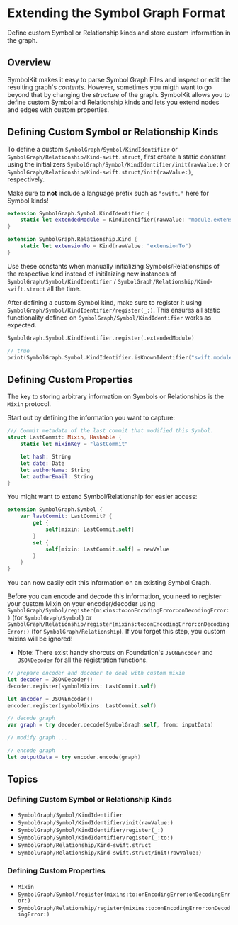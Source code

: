# Extending the Symbol Graph Format

Define custom Symbol or Relationship kinds and store custom information in the graph.

## Overview

SymbolKit makes it easy to parse Symbol Graph Files and inspect or edit the resulting graph's _contents_. However, sometimes you migth want to go beyond that by changing the _structure_ of the graph. SymbolKit allows you to define custom Symbol and Relationship kinds and lets you extend nodes and edges with custom properties.

## Defining Custom Symbol or Relationship Kinds

To define a custom ``SymbolGraph/Symbol/KindIdentifier`` or ``SymbolGraph/Relationship/Kind-swift.struct``, first create a static constant using the initializers ``SymbolGraph/Symbol/KindIdentifier/init(rawValue:)`` or ``SymbolGraph/Relationship/Kind-swift.struct/init(rawValue:)``, respectively.

Make sure to **not** include a language prefix such as `"swift."` here for Symbol kinds!

```swift
extension SymbolGraph.Symbol.KindIdentifier {
    static let extendedModule = KindIdentifier(rawValue: "module.extension")
}

extension SymbolGraph.Relationship.Kind {
    static let extensionTo = Kind(rawValue: "extensionTo")
}
```

Use these constants when manually initializing Symbols/Relationships of the respective kind instead of initilaizing new instances of ``SymbolGraph/Symbol/KindIdentifier`` / ``SymbolGraph/Relationship/Kind-swift.struct`` all the time.

After defining a custom Symbol kind, make sure to register it using ``SymbolGraph/Symbol/KindIdentifier/register(_:)``. This ensures all static functionality defined on ``SymbolGraph/Symbol/KindIdentifier`` works as expected.

```swift
SymbolGraph.Symbol.KindIdentifier.register(.extendedModule)

// true
print(SymbolGraph.Symbol.KindIdentifier.isKnownIdentifier("swift.module.extension"))
```

## Defining Custom Properties

The key to storing arbitrary information on Symbols or Relationships is the ``Mixin`` protocol.

Start out by defining the information you want to capture:

```swift
/// Commit metadata of the last commit that modified this Symbol.
struct LastCommit: Mixin, Hashable {
    static let mixinKey = "lastCommit"    

    let hash: String
    let date: Date
    let authorName: String
    let authorEmail: String
}
```

You might want to extend Symbol/Relationship for easier access:

```swift
extension SymbolGraph.Symbol {
    var lastCommit: LastCommit? {
        get {
            self[mixin: LastCommit.self]
        }
        set {
            self[mixin: LastCommit.self] = newValue
        }
    }
}
```

You can now easily edit this information on an existing Symbol Graph.

Before you can encode and decode this information, you need to register your custom Mixin on your encoder/decoder using ``SymbolGraph/Symbol/register(mixins:to:onEncodingError:onDecodingError:)`` (for ``SymbolGraph/Symbol``) or ``SymbolGraph/Relationship/register(mixins:to:onEncodingError:onDecodingError:)`` (for ``SymbolGraph/Relationship``). If you forget this step, you custom mixins will be ignored!

- Note: There exist handy shorcuts on Foundation's `JSONEncoder` and `JSONDecoder` for all the registration functions.

```swift
// prepare encoder and decoder to deal with custom mixin
let decoder = JSONDecoder()
decoder.register(symbolMixins: LastCommit.self)

let encoder = JSONEncoder()
encoder.register(symbolMixins: LastCommit.self)

// decode graph
var graph = try decoder.decode(SymbolGraph.self, from: inputData)

// modify graph ...

// encode graph
let outputData = try encoder.encode(graph)
```

## Topics

### Defining Custom Symbol or Relationship Kinds

- ``SymbolGraph/Symbol/KindIdentifier``
- ``SymbolGraph/Symbol/KindIdentifier/init(rawValue:)``
- ``SymbolGraph/Symbol/KindIdentifier/register(_:)``
- ``SymbolGraph/Symbol/KindIdentifier/register(_:to:)``
- ``SymbolGraph/Relationship/Kind-swift.struct``
- ``SymbolGraph/Relationship/Kind-swift.struct/init(rawValue:)``

### Defining Custom Properties

- ``Mixin``
- ``SymbolGraph/Symbol/register(mixins:to:onEncodingError:onDecodingError:)``
- ``SymbolGraph/Relationship/register(mixins:to:onEncodingError:onDecodingError:)``

<!-- Copyright (c) 2021-2022 Apple Inc and the Swift Project authors. All Rights Reserved. -->
